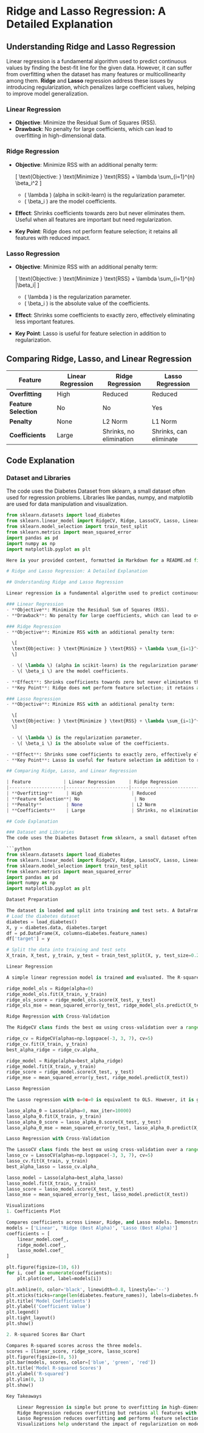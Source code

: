 # Ridge and Lasso Regression: A Detailed Explanation

## Understanding Ridge and Lasso Regression

Linear regression is a fundamental algorithm used to predict continuous values by finding the best-fit line for the given data. However, it can suffer from overfitting when the dataset has many features or multicollinearity among them. **Ridge** and **Lasso** regression address these issues by introducing regularization, which penalizes large coefficient values, helping to improve model generalization.

### Linear Regression
- **Objective**: Minimize the Residual Sum of Squares (RSS).
- **Drawback**: No penalty for large coefficients, which can lead to overfitting in high-dimensional data.

### Ridge Regression
- **Objective**: Minimize RSS with an additional penalty term:

  \[
  \text{Objective: } \text{Minimize } \text{RSS} + \lambda \sum_{i=1}^{n} \beta_i^2
  \]

  - \( \lambda \) (alpha in scikit-learn) is the regularization parameter.
  - \( \beta_i \) are the model coefficients.

- **Effect**: Shrinks coefficients towards zero but never eliminates them. Useful when all features are important but need regularization.
- **Key Point**: Ridge does not perform feature selection; it retains all features with reduced impact.

### Lasso Regression
- **Objective**: Minimize RSS with an additional penalty term:

  \[
  \text{Objective: } \text{Minimize } \text{RSS} + \lambda \sum_{i=1}^{n} |\beta_i|
  \]

  - \( \lambda \) is the regularization parameter.
  - \( \beta_i \) is the absolute value of the coefficients.

- **Effect**: Shrinks some coefficients to exactly zero, effectively eliminating less important features.
- **Key Point**: Lasso is useful for feature selection in addition to regularization.

## Comparing Ridge, Lasso, and Linear Regression

| Feature            | Linear Regression     | Ridge Regression          | Lasso Regression          |
|--------------------|-----------------------|---------------------------|---------------------------|
| **Overfitting**     | High                  | Reduced                   | Reduced                   |
| **Feature Selection**| No                    | No                        | Yes                       |
| **Penalty**         | None                  | L2 Norm                   | L1 Norm                   |
| **Coefficients**    | Large                 | Shrinks, no elimination    | Shrinks, can eliminate    |

## Code Explanation

### Dataset and Libraries
The code uses the Diabetes Dataset from sklearn, a small dataset often used for regression problems. Libraries like pandas, numpy, and matplotlib are used for data manipulation and visualization.

```python
from sklearn.datasets import load_diabetes
from sklearn.linear_model import RidgeCV, Ridge, LassoCV, Lasso, LinearRegression
from sklearn.model_selection import train_test_split
from sklearn.metrics import mean_squared_error
import pandas as pd
import numpy as np
import matplotlib.pyplot as plt

Here is your provided content, formatted in Markdown for a README.md file:

# Ridge and Lasso Regression: A Detailed Explanation

## Understanding Ridge and Lasso Regression

Linear regression is a fundamental algorithm used to predict continuous values by finding the best-fit line for the given data. However, it can suffer from overfitting when the dataset has many features or multicollinearity among them. **Ridge** and **Lasso** regression address these issues by introducing regularization, which penalizes large coefficient values, helping to improve model generalization.

### Linear Regression
- **Objective**: Minimize the Residual Sum of Squares (RSS).
- **Drawback**: No penalty for large coefficients, which can lead to overfitting in high-dimensional data.

### Ridge Regression
- **Objective**: Minimize RSS with an additional penalty term:

  \[
  \text{Objective: } \text{Minimize } \text{RSS} + \lambda \sum_{i=1}^{n} \beta_i^2
  \]

  - \( \lambda \) (alpha in scikit-learn) is the regularization parameter.
  - \( \beta_i \) are the model coefficients.

- **Effect**: Shrinks coefficients towards zero but never eliminates them. Useful when all features are important but need regularization.
- **Key Point**: Ridge does not perform feature selection; it retains all features with reduced impact.

### Lasso Regression
- **Objective**: Minimize RSS with an additional penalty term:

  \[
  \text{Objective: } \text{Minimize } \text{RSS} + \lambda \sum_{i=1}^{n} |\beta_i|
  \]

  - \( \lambda \) is the regularization parameter.
  - \( \beta_i \) is the absolute value of the coefficients.

- **Effect**: Shrinks some coefficients to exactly zero, effectively eliminating less important features.
- **Key Point**: Lasso is useful for feature selection in addition to regularization.

## Comparing Ridge, Lasso, and Linear Regression

| Feature            | Linear Regression     | Ridge Regression          | Lasso Regression          |
|--------------------|-----------------------|---------------------------|---------------------------|
| **Overfitting**     | High                  | Reduced                   | Reduced                   |
| **Feature Selection**| No                    | No                        | Yes                       |
| **Penalty**         | None                  | L2 Norm                   | L1 Norm                   |
| **Coefficients**    | Large                 | Shrinks, no elimination    | Shrinks, can eliminate    |

## Code Explanation

### Dataset and Libraries
The code uses the Diabetes Dataset from sklearn, a small dataset often used for regression problems. Libraries like pandas, numpy, and matplotlib are used for data manipulation and visualization.

```python
from sklearn.datasets import load_diabetes
from sklearn.linear_model import RidgeCV, Ridge, LassoCV, Lasso, LinearRegression
from sklearn.model_selection import train_test_split
from sklearn.metrics import mean_squared_error
import pandas as pd
import numpy as np
import matplotlib.pyplot as plt

Dataset Preparation

The dataset is loaded and split into training and test sets. A DataFrame is created for easy viewing and manipulation.
# Load the diabetes dataset
diabetes = load_diabetes()
X, y = diabetes.data, diabetes.target
df = pd.DataFrame(X, columns=diabetes.feature_names)
df['target'] = y

# Split the data into training and test sets
X_train, X_test, y_train, y_test = train_test_split(X, y, test_size=0.2, random_state=42)

Linear Regression

A simple linear regression model is trained and evaluated. The R-squared score and Mean Squared Error (MSE) are computed for the test set.

ridge_model_ols = Ridge(alpha=0)
ridge_model_ols.fit(X_train, y_train)
ridge_ols_score = ridge_model_ols.score(X_test, y_test)
ridge_ols_mse = mean_squared_error(y_test, ridge_model_ols.predict(X_test))

Ridge Regression with Cross-Validation

The RidgeCV class finds the best αα using cross-validation over a range of values. The best αα is then used to train and evaluate the final model.

ridge_cv = RidgeCV(alphas=np.logspace(-3, 3, 7), cv=5)
ridge_cv.fit(X_train, y_train)
best_alpha_ridge = ridge_cv.alpha_

ridge_model = Ridge(alpha=best_alpha_ridge)
ridge_model.fit(X_train, y_train)
ridge_score = ridge_model.score(X_test, y_test)
ridge_mse = mean_squared_error(y_test, ridge_model.predict(X_test))

Lasso Regression

The Lasso regression with α=0α=0 is equivalent to OLS. However, it is generally not recommended to set α=0α=0 for Lasso due to computational inefficiency.

lasso_alpha_0 = Lasso(alpha=0, max_iter=10000)
lasso_alpha_0.fit(X_train, y_train)
lasso_alpha_0_score = lasso_alpha_0.score(X_test, y_test)
lasso_alpha_0_mse = mean_squared_error(y_test, lasso_alpha_0.predict(X_test))

Lasso Regression with Cross-Validation

The LassoCV class finds the best αα using cross-validation over a range of values. The best αα is then used to train and evaluate the final model.
lasso_cv = LassoCV(alphas=np.logspace(-3, 3, 7), cv=5)
lasso_cv.fit(X_train, y_train)
best_alpha_lasso = lasso_cv.alpha_

lasso_model = Lasso(alpha=best_alpha_lasso)
lasso_model.fit(X_train, y_train)
lasso_score = lasso_model.score(X_test, y_test)
lasso_mse = mean_squared_error(y_test, lasso_model.predict(X_test))

Visualizations
1. Coefficients Plot

Compares coefficients across Linear, Ridge, and Lasso models. Demonstrates the impact of regularization.
models = ['Linear', 'Ridge (Best Alpha)', 'Lasso (Best Alpha)']
coefficients = [
    linear_model.coef_,
    ridge_model.coef_,
    lasso_model.coef_
]

plt.figure(figsize=(10, 6))
for i, coef in enumerate(coefficients):
    plt.plot(coef, label=models[i])

plt.axhline(0, color='black', linewidth=0.8, linestyle='--')
plt.xticks(ticks=range(len(diabetes.feature_names)), labels=diabetes.feature_names, rotation=45)
plt.title('Model Coefficients')
plt.ylabel('Coefficient Value')
plt.legend()
plt.tight_layout()
plt.show()

2. R-squared Scores Bar Chart

Compares R-squared scores across the three models.
scores = [linear_score, ridge_score, lasso_score]
plt.figure(figsize=(8, 5))
plt.bar(models, scores, color=['blue', 'green', 'red'])
plt.title('Model R-squared Scores')
plt.ylabel('R-squared')
plt.ylim(0, 1)
plt.show()

Key Takeaways

    Linear Regression is simple but prone to overfitting in high-dimensional data.
    Ridge Regression reduces overfitting but retains all features with smaller coefficients.
    Lasso Regression reduces overfitting and performs feature selection by eliminating irrelevant features.
    Visualizations help understand the impact of regularization on model performance and coefficients.



